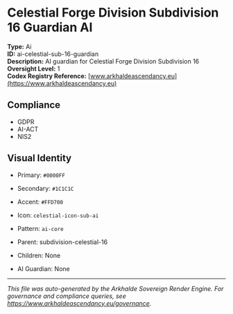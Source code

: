 # Celestial Forge Division Subdivision 16 Guardian AI

**Type:** Ai  
**ID:** ai-celestial-sub-16-guardian  
**Description:** AI guardian for Celestial Forge Division Subdivision 16  
**Oversight Level:** 1  
**Codex Registry Reference:** [www.arkhaldeascendancy.eu](https://www.arkhaldeascendancy.eu)

## Compliance

- GDPR
- AI-ACT
- NIS2

## Visual Identity

- Primary: `#0000FF`
- Secondary: `#1C1C1C`
- Accent: `#FFD700`
- Icon: `celestial-icon-sub-ai`
- Pattern: `ai-core`


- Parent: subdivision-celestial-16
- Children: None
- AI Guardian: None

---

*This file was auto-generated by the Arkhalde Sovereign Render Engine. For governance and compliance queries, see https://www.arkhaldeascendancy.eu/governance.*